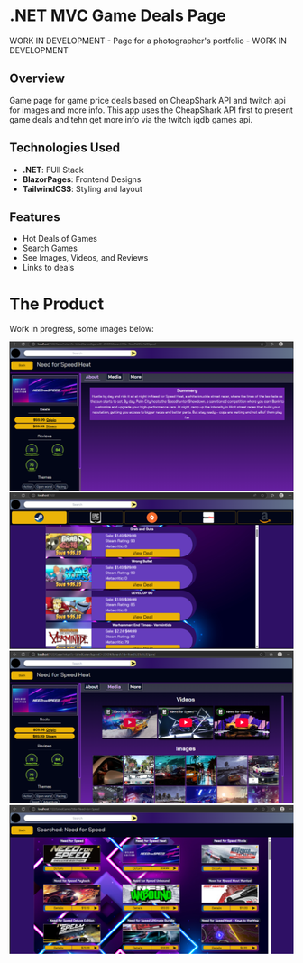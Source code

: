 # .NET MVC Game Deals Page

WORK IN DEVELOPMENT - Page for a photographer's portfolio - WORK IN DEVELOPMENT

## Overview

Game page for game price deals based on CheapShark API and twitch api for images and more info.
This app uses the CheapShark API first to present game deals and tehn get more info via the twitch igdb games api.

## Technologies Used

- **.NET**: FUll Stack
- **BlazorPages**: Frontend Designs
- **TailwindCSS**: Styling and layout

## Features

- Hot Deals of Games
- Search Games
- See Images, Videos, and Reviews
- Links to deals

# The Product

Work in progress, some images below:

<div>
  <img src="images/Details-1.png" alt="DetailsGame"/>
  <img src="images/Landing.png" alt="Landing"/>
  <img src="images/Media.png" alt="Media"/>
  <img src="images/Search.png" alt="Search"/>
</div>
